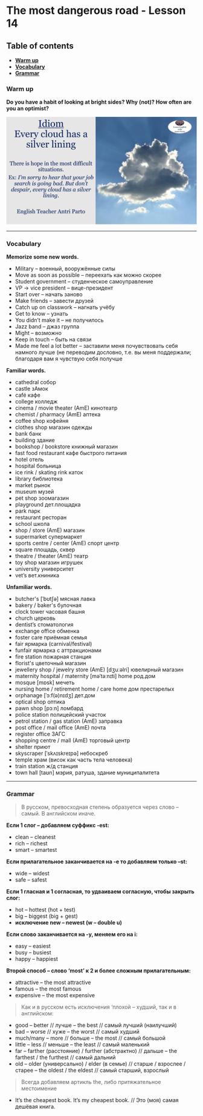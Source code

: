 # The most dangerous road - Lesson 14



## Table of contents

- [**Warm up**](#warmup)
- [**Vocabulary**](#vocabulary)
- [**Grammar**](#grammar)



### Warm up <a name="warmup"></a>

**Do you have a habit of looking at bright sides? Why (not)? How often are you an optimist?**

![Warm](1.png)



---



### Vocabulary <a name="vocabulary"></a>

**Memorize some new words.**
- Military – военный, вооружённые силы
- Move as soon as possible – переехать как можно скорее
- Student government – студенческое самоуправление
- VP -> vice president – вице-президент
- Start over – начать заново
- Make friends – завести друзей
- Catch up on classwork – нагнать учёбу
- Get to know – узнать
- You didn’t make it – не получилось
- Jazz band – джаз группа
- Might – возможно
- Keep in touch – быть на связи
- Made me feel a lot better – заставили меня почувствовать себя намного лучше (не переводим дословно, т.е. вы меня поддержали; благодаря вам я чувствую себя получше

**Familiar words.**
- cathedral собор
- castle зАмок
- café кафе
- college колледж 
- cinema / movie theater (AmE) кинотеатр
- chemist / pharmacy (AmE) аптека
- coffee shop кофейня
- clothes shop магазин одежды
- bank банк
- building здание
- bookshop / bookstore книжный магазин
- fast food restaurant кафе быстрого питания
- hotel отель
- hospital больница
- ice rink / skating rink каток
- library библиотека
- market рынок
- museum музей
- pet shop зоомагазин
- playground дет.площадка
- park парк
- restaurant ресторан 
- school школа
- shop / store (AmE) магазин
- supermarket супермаркет
- sports centre / center (AmE) спорт центр
- square площадь, сквер
- theatre / theater (AmE) театр
- toy shop магазин игрушек
- university университет
- vet’s вет.книника

**Unfamiliar words.**
- butcher's [ˈbʊtʃə] мясная лавка
- bakery / baker's булочная 
- clock tower часовая башня
- church церковь
- dentist’s стоматология
- exchange office обменка
- foster care приёмная семья
- fair ярмарка (carnival/festival)
- funfair ярмарка с аттракционами
- fire station пожарная станция
- florist's цветочный магазин
- jewellery shop / jewelry store (AmE) [dʒuːəlri] ювелирный магазин
- maternity hospital / maternity [məˈtəːnɪti] home род.дом
- mosque [mɒsk] мечеть
- nursing home / retirement home / care home дом престарелых
- orphanage [ˈɔːf(ə)nɪdʒ] дет.дом
- optical shop оптика
- pawn shop [pɔːn] ломбард
- police station полицейский участок
- petrol station / gas station (AmE) заправка
- post office / mail office (AmE) почта
- register office ЗАГС
- shopping centre / mall (AmE) торговый центр
- shelter приют
- skyscraper [ˈskʌɪskreɪpə] небоскреб
- temple храм (висок как часть тела человека)
- train station ж/д станция
- town hall [taʊn] мэрия, ратуша, здание муниципалитета 



---



### Grammar <a name="grammar"></a>

> В русском, превосходная степень образуется через слово – самый. В английском иначе.

**Если 1 слог – добавляем суффикс -est:**
- clean – cleanest
- rich – richest
- smart – smartest

**Если прилагательное заканчивается на -e то добавляем только –st:**
- wide – widest
- safe – safest

**Если 1 гласная и 1 согласная, то удваиваем согласную, чтобы закрыть слог:**
- hot – hottest (hot + test)
- big – biggest (big + gest)
- **исключение new – newest (w – double u)**

**Если слово заканчивается на -y, меняем его на i:**

- easy – easiest
- busy – busiest
- happy – happiest

**Второй способ – слово ‘most’ к 2 и более сложным прилагательным:**
- attractive – the most attractive
- famous – the most famous
- expensive – the most expensive

> Как и в русском есть исключения ‘плохой – худший, так и в английском:
- good – better // лучше – the best // самый лучший (наилучший)
- bad – worse // хуже – the worst // самый худший
- much/many – more // больше – the most // самый большой
- little – less // меньше – the least // самый маленький
- far – farther (расстояние) / further (абстрактно) // дальше – the farthest / the furthest // самый дальний
- old – older (универсально) / elder (в семье) // старше / взрослее / старее – the oldest / the eldest // самый старший, взрослый

> Всегда добавляем артикль the, либо притяжательное местоимение

- It’s the cheapest book. It’s my cheapest book. // Это (моя) самая дешёвая книга.